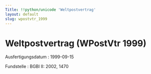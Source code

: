 ```yaml
---
Title: !!python/unicode 'Weltpostvertrag'
layout: default
slug: wpostvtr_1999
---
```


# Weltpostvertrag (WPostVtr 1999)

Ausfertigungsdatum
:   1999-09-15

Fundstelle
:   BGBl II: 2002, 1470

